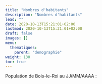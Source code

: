```yaml
---
title: "Nombres d'habitants"
description: "Nombres d'habitants"
lead: ""
date: 2020-10-13T15:21:01+02:00
lastmod: 2020-10-13T15:21:01+02:00
draft: false
images: []
menu:
  thematiques:
    parent: "demographie"
weight: 130
toc: true
---
```


Population de Bois-le-Roi au JJ/MM/AAAA : 
